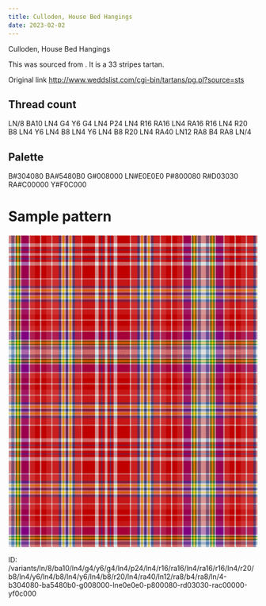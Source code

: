 ```yaml
---
title: Culloden, House Bed Hangings
date: 2023-02-02
---
```

Culloden, House Bed Hangings

This was sourced from <no value>.  It is a 33 stripes tartan.

Original link http://www.weddslist.com/cgi-bin/tartans/pg.pl?source=sts

## Thread count
LN/8 BA10 LN4 G4 Y6 G4 LN4 P24 LN4 R16 RA16 LN4 RA16 R16 LN4 R20 B8 LN4 Y6 LN4 B8 LN4 Y6 LN4 B8 R20 LN4 RA40 LN12 RA8 B4 RA8 LN/4

## Palette
B#304080 BA#5480B0 G#008000 LN#E0E0E0 P#800080 R#D03030 RA#C00000 Y#F0C000

# Sample pattern

![Tartan detail](tartan.png "LN/8 BA10 LN4 G4 Y6 G4 LN4 P24 LN4 R16 RA16 LN4 RA16 R16 LN4 R20 B8 LN4 Y6 LN4 B8 LN4 Y6 LN4 B8 R20 LN4 RA40 LN12 RA8 B4 RA8 LN/4 tartan")

ID: /variants/ln/8/ba10/ln4/g4/y6/g4/ln4/p24/ln4/r16/ra16/ln4/ra16/r16/ln4/r20/b8/ln4/y6/ln4/b8/ln4/y6/ln4/b8/r20/ln4/ra40/ln12/ra8/b4/ra8/ln/4-b304080-ba5480b0-g008000-lne0e0e0-p800080-rd03030-rac00000-yf0c000
